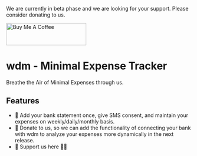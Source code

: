 We are currently in beta phase and we are looking for your support. Please consider donating to us.

<a href="https://www.buymeacoffee.com/dotlasher" target="_blank"><img src="https://cdn.buymeacoffee.com/buttons/v2/default-yellow.png" alt="Buy Me A Coffee" style="height: 60px !important;width: 217px !important;" ></a>

# wdm - Minimal Expense Tracker

Breathe the Air of Minimal Expenses through us.

## Features

- 💸 Add your bank statement once, give SMS consent, and maintain your expenses on weekly/daily/monthly basis.
- 🤝 Donate to us, so we can add the functionality of connecting your bank with wdm to analyze your expenses more dynamically in the next release.
- 🤗 Support us here 🙇‍♂️
